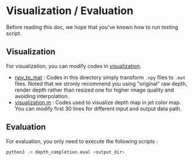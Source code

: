 # Visualization / Evaluation

Before reading this doc, we hope that you've known how to run testing script.

## Visualization

For visualization, you can modify codes in [visualization](../depth_completion/visualize).

- [npy\_to\_mat](../depth_completion/visualization/npy_to_mat) : Codes in this directory simply transform `.npy` files to `.mat` files. Noted that we stronly recommend you using "original" raw depth, render depth rather than resized one for higher image quality and avoiding interpolation.
- [visualization.m](../depth_completion/visualization/visualization.m) : Codes used to visualize depth map in jet color map. You can modify first 30 lines for different input and output data path.

## Evaluation

For evaluation, you only need to execute the following scripts :

```bash
python3 -m depth_completion.eval <output_dir>
```

